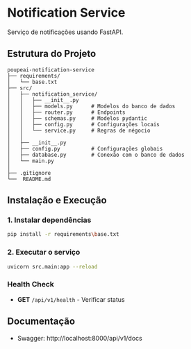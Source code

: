 # Notification Service

Serviço de notificações usando FastAPI.

## Estrutura do Projeto

```
poupeai-notification-service
├── requirements/
│   └── base.txt 
├── src/
│   ├── notification_service/
│   │   ├── __init__.py
│   │   ├── models.py      # Modelos do banco de dados
│   │   ├── router.py      # Endpoints
│   │   ├── schemas.py     # Modelos pydantic
│   │   ├── config.py      # Configurações locais
│   │   └── service.py     # Regras de négocio
│   │
│   ├── __init__.py
│   ├── config.py          # Configurações globais
│   ├── database.py        # Conexão com o banco de dados
│   └── main.py            
│
├── .gitignore
└──  README.md
```

## Instalação e Execução

### 1. Instalar dependências

```bash
pip install -r requirements\base.txt
```

### 2. Executar o serviço

```bash
uvicorn src.main:app --reload
```

### Health Check
- **GET** `/api/v1/health` - Verificar status

## Documentação

- Swagger: http://localhost:8000/api/v1/docs
